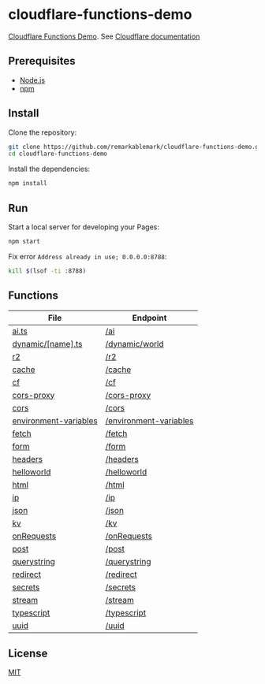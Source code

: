 # cloudflare-functions-demo

[Cloudflare Functions Demo](https://cloudflare-functions-demo-dqb.pages.dev). See [Cloudflare documentation](https://developers.cloudflare.com/pages/platform/functions/)

## Prerequisites

- [Node.js](https://nodejs.org/)
- [npm](https://www.npmjs.com/)

## Install

Clone the repository:

```sh
git clone https://github.com/remarkablemark/cloudflare-functions-demo.git
cd cloudflare-functions-demo
```

Install the dependencies:

```sh
npm install
```

## Run

Start a local server for developing your Pages:

```sh
npm start
```

Fix error `Address already in use; 0.0.0.0:8788`:

```sh
kill $(lsof -ti :8788)
```

## Functions

<!-- prettier-ignore-start -->
| File | Endpoint |
| --- | --- |
| [ai.ts](https://github.com/remarkablemark/cloudflare-functions-demo/blob/master/functions/ai.ts) | [/ai](https://cloudflare-functions-demo-dqb.pages.dev/ai) |
| [dynamic/[name].ts](https://github.com/remarkablemark/cloudflare-functions-demo/blob/master/functions/dynamic/[name].ts) | [/dynamic/world](https://cloudflare-functions-demo-dqb.pages.dev/dynamic/world) |
| [r2](https://github.com/remarkablemark/cloudflare-functions-demo/blob/master/functions/r2) | [/r2](https://cloudflare-functions-demo-dqb.pages.dev/r2) |
| [cache](https://github.com/remarkablemark/cloudflare-functions-demo/blob/master/functions/cache.ts) | [/cache](https://cloudflare-functions-demo-dqb.pages.dev/cache) |
| [cf](https://github.com/remarkablemark/cloudflare-functions-demo/blob/master/functions/cf.ts) | [/cf](https://cloudflare-functions-demo-dqb.pages.dev/cf) |
| [cors-proxy](https://github.com/remarkablemark/cloudflare-functions-demo/blob/master/functions/cors-proxy.ts) | [/cors-proxy](https://cloudflare-functions-demo-dqb.pages.dev/cors-proxy?url=http://example.com) |
| [cors](https://github.com/remarkablemark/cloudflare-functions-demo/blob/master/functions/cors.ts) | [/cors](https://cloudflare-functions-demo-dqb.pages.dev/cors) |
| [environment-variables](https://github.com/remarkablemark/cloudflare-functions-demo/blob/master/functions/environment-variables.ts) | [/environment-variables](https://cloudflare-functions-demo-dqb.pages.dev/environment-variables) |
| [fetch](https://github.com/remarkablemark/cloudflare-functions-demo/blob/master/functions/fetch.ts) | [/fetch](https://cloudflare-functions-demo-dqb.pages.dev/fetch) |
| [form](https://github.com/remarkablemark/cloudflare-functions-demo/blob/master/functions/form.ts) | [/form](https://cloudflare-functions-demo-dqb.pages.dev/form) |
| [headers](https://github.com/remarkablemark/cloudflare-functions-demo/blob/master/functions/headers.ts) | [/headers](https://cloudflare-functions-demo-dqb.pages.dev/headers) |
| [helloworld](https://github.com/remarkablemark/cloudflare-functions-demo/blob/master/functions/helloworld.js) | [/helloworld](https://cloudflare-functions-demo-dqb.pages.dev/helloworld) |
| [html](https://github.com/remarkablemark/cloudflare-functions-demo/blob/master/functions/html.ts) | [/html](https://cloudflare-functions-demo-dqb.pages.dev/html) |
| [ip](https://github.com/remarkablemark/cloudflare-functions-demo/blob/master/functions/ip.ts) | [/ip](https://cloudflare-functions-demo-dqb.pages.dev/ip) |
| [json](https://github.com/remarkablemark/cloudflare-functions-demo/blob/master/functions/json.ts) | [/json](https://cloudflare-functions-demo-dqb.pages.dev/json) |
| [kv](https://github.com/remarkablemark/cloudflare-functions-demo/blob/master/functions/kv.ts) | [/kv](https://cloudflare-functions-demo-dqb.pages.dev/kv) |
| [onRequests](https://github.com/remarkablemark/cloudflare-functions-demo/blob/master/functions/onRequests.ts) | [/onRequests](https://cloudflare-functions-demo-dqb.pages.dev/onRequests) |
| [post](https://github.com/remarkablemark/cloudflare-functions-demo/blob/master/functions/post.ts) | [/post](https://cloudflare-functions-demo-dqb.pages.dev/post) |
| [querystring](https://github.com/remarkablemark/cloudflare-functions-demo/blob/master/functions/querystring.ts) | [/querystring](https://cloudflare-functions-demo-dqb.pages.dev/querystring?key=value) |
| [redirect](https://github.com/remarkablemark/cloudflare-functions-demo/blob/master/functions/redirect.ts) | [/redirect](https://cloudflare-functions-demo-dqb.pages.dev/redirect?key=value) |
| [secrets](https://github.com/remarkablemark/cloudflare-functions-demo/blob/master/functions/secrets.ts) | [/secrets](https://cloudflare-functions-demo-dqb.pages.dev/secrets) |
| [stream](https://github.com/remarkablemark/cloudflare-functions-demo/blob/master/functions/stream.ts) | [/stream](https://cloudflare-functions-demo-dqb.pages.dev/stream) |
| [typescript](https://github.com/remarkablemark/cloudflare-functions-demo/blob/master/functions/typescript.ts) | [/typescript](https://cloudflare-functions-demo-dqb.pages.dev/typescript) |
| [uuid](https://github.com/remarkablemark/cloudflare-functions-demo/blob/master/functions/uuid.ts) | [/uuid](https://cloudflare-functions-demo-dqb.pages.dev/uuid) |
<!-- prettier-ignore-end -->

## License

[MIT](https://github.com/remarkablemark/cloudflare-functions-demo/blob/master/LICENSE)
